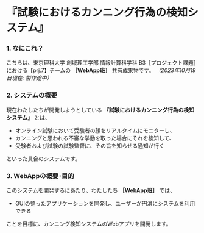 # 『試験におけるカンニング行為の検知システム』
### 1. なにこれ？

こちらは、東京理科大学 創域理工学部 情報計算科学科 B3［プロジェクト課題］における【prj.7】チームの **［WebApp班］** 共有成果物です。
_（2023年10月19日現在: 製作途中）_

### 2. システムの概要

現在わたしたちが開発しようとしている **『試験におけるカンニング行為の検知システム』** とは、

- オンライン試験において受験者の顔をリアルタイムにモニターし、
- カンニングと思われる不審な挙動を取った場合にそれを検知して、
- 受験者および試験の試験監督に、その旨を知らせる通知が行く

といった具合のシステムです。


### 3. WebAppの概要･目的

このシステムを開発するにあたり、わたしたち **［WebApp班］** では、

- GUIの整ったアプリケーションを開発し、ユーザーが円滑にシステムを利用できる

ことを目標に、カンニング検知システムのWebアプリを開発します。
